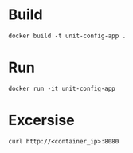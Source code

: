 # Build

```
docker build -t unit-config-app .
```

# Run

```
docker run -it unit-config-app
```

# Excersise

```
curl http://<container_ip>:8080
```
